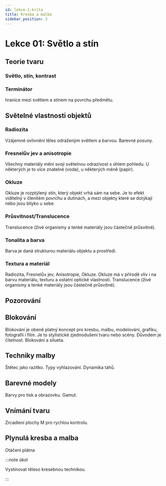 ```yaml
---
id: lekce-1-krita
title: Kresba a malba
sidebar_position: 3
---
```


# Lekce 01: Světlo a stín
## Teorie tvaru
### Světlo, stín, kontrast
### Terminátor
hranice mezi světlem a stínem na povrchu předmětu.
## Světelné vlastnosti objektů
### Radiozita
Vzájemné ovlivnění těles odraženým světlem a barvou. Barevné posuny.
### Fresnelův jev a anisotropie
Všechny materiály mění svojí světelnou odrazivost s úhlem pohledu. U některých je to více znatelné (voda), u některých méně (papír).
### Okluze
Okluze je rozptýlený stín, který objekt vrhá sám na sebe. Je to efekt viditelný v členitém povrchu a dutinách, a mezi objekty které se dotýkají nebo jsou blíyko u sebe.
### Průsvitnost/Translucence
Translucence (živé organismy a tenké materiály jsou částečně průsvitné).
### Tonalita a barva
Barva je daná strukturou materiálu objektu a prostředí.
### Textura a materiál
Radiozita, Fresnelův jev, Anisotropie, Okluze.
Okluze má v přírodě vliv i na barvu materiálu, texturu a ostatní optické vlastnosti.
Translucence (živé organismy a tenké materiály jsou částečně průsvitné).

## Pozorování
## Blokování
Blokování je obeně platný koncept pro kresbu, malbu, modelování, grafiku, fotografii i film. Je to stylistické zjednodušení tvaru nebo scény. Důvodem je čitelnost. Blokování a silueta.
## Techniky malby
Štětec jako razítko. Typy vyhlazování. Dynamika tahů.
## Barevné modely
Barvy pro tisk a obrazovku. Gamut.
## Vnímání tvaru
Zrcadlení plochy M pro rychlou kontrolu.
## Plynulá kresba a malba
Otáčení plátna

:::note úkol

Vystínovat těleso kresebnou technikou.

:::
